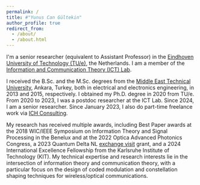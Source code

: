 ```yaml
---
permalink: /
title: #"Yunus Can Gültekin"
author_profile: true
redirect_from: 
  - /about/
  - /about.html
---
```


I'm a senior researcher (equivalent to Assistant Professor) in the [Eindhoven University of Technology (TU/e)](https://www.tue.nl/en/), the Netherlands. I am a member of the [Information and Communication Theory (ICT) Lab](https://www.tue-ictlab.nl/).

I received the B.Sc. and the M.Sc. degrees from the [Middle East Technical University](https://www.metu.edu.tr/), Ankara, Turkey, both in electrical and electronics engineering, in 2013 and 2015, respectively. I obtained my Ph.D. degree in 2020 from TU/e. From 2020 to 2023, I was a postdoc researcher at the ICT Lab. Since 2024, I am a senior researcher. Since January 2023, I also do part-time freelance work via [ICH Consulting](https://www.ic2h.nl/).

My research has received multiple awards, including Best Paper awards at the 2018 WIC/IEEE Symposium on Information Theory and Signal Processing in the Benelux and at the 2022 Optica Advanced Photonics Congress, a 2023 Quantum Delta NL [exchange visit](https://quantumdelta.nl/news/qdnl-visitor-s-programme-update-yunus-can-gueltekin-and-fenglei-gu) grant, and a 2024 International Excellence Fellowship from the Karlsruhe Institute of Technology (KIT). My technical expertise and research interests lie in the intersection of information theory and communication theory, with a particular focus on the design of coded modulation and constellation shaping techniques for wireless/optical communications.




